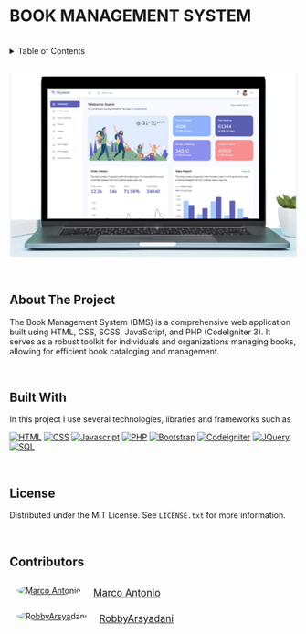 # BOOK MANAGEMENT SYSTEM


<a name="readme-top"></a>

<!-- PROJECT LOGO -->
<br />

<!-- TABLE OF CONTENTS -->
<details>
	<summary>Table of Contents</summary>
	<ol>
		<li><a href="#about-the-project">About The Project</a></li>
		<li><a href="#built-with">Built With</a></li>
		<li><a href="#license">License</a></li>
		<li><a href="#contributors">Contributors</a></li>
		<li><a href="#acknowledgments">Acknowledgments</a></li>
	</ol>
</details>

<br>

<!-- ABOUT THE PROJECT -->

[![Product Name Screen Shot][product-screenshot]](./assets/img/Preview.png)

<br>

## About The Project

The Book Management System (BMS) is a comprehensive web application built using HTML, CSS, SCSS, JavaScript, and PHP
(CodeIgniter 3). It serves as a robust toolkit for individuals and organizations managing books, allowing for efficient
book cataloging and management.

<br>

## Built With

In this project I use several technologies, libraries and frameworks such as

[![HTML][HTML.com]][HTML-url]
[![CSS][CSS.com]][CSS-url]
[![Javascript][Javascript.com]][Javascript-url]
[![PHP][PHP.com]][PHP-url]
[![Bootstrap][Bootstrap.com]][Bootstrap-url]
[![Codeigniter][Codeigniter.com]][Codeigniter-url]
[![JQuery][JQuery.com]][JQuery-url]
[![SQL][SQL.com]][SQL-url]

<br>

## License

Distributed under the MIT License. See `LICENSE.txt` for more information.

<br>

## Contributors


<div style="display: flex; flex-wrap: wrap;">
	<div style="margin: 10px;">
		<a href="https://github.com/M4rc000">
			<img src="https://github.com/M4rc000.png" width="40" height="40" alt="Marco Antonio"
				style="border-radius: 50%; border: 2px solid white">
		</a>
		<br>
	</div>
	<div style="margin: 10px; padding-top: .3em; font-size: 17px">
		<a href="https://github.com/M4rc000">Marco Antonio</a>
		<br>
	</div>
</div>

<div style="display: flex; flex-wrap: wrap;">
	<div style="margin: 10px;">
		<a href="https://github.com/RobbyArsyadani">
			<img src="https://github.com/RobbyArsyadani.png" width="40" height="40" alt="RobbyArsyadani"
				style="border-radius: 50%; border: 2px solid white">
		</a>
		<br>
	</div>
	<div style="margin: 10px; padding-top: .3em; font-size: 17px">
		<a href="https://github.com/RobbyArsyadani">RobbyArsyadani</a>
		<br>
	</div>
</div>


<br>

<!-- MARKDOWN LINKS & IMAGES -->

[linkedin-url]: https://www.linkedin.com/in/marco-antonio-6168121b0/
[product-screenshot]: preview.jpg
[HTML.com]: https://img.shields.io/badge/HTML5-E34F26?style=for-the-badge&logo=html5&logoColor=white
[HTML-url]: https://developer.mozilla.org/en-US/docs/Web/HTML/
[CSS.com]: https://img.shields.io/badge/CSS3-1572B6?style=for-the-badge&logo=css3&logoColor=white
[CSS-url]: https://developer.mozilla.org/en-US/docs/Web/CSS
[Javascript.com]: https://img.shields.io/badge/JavaScript-F7DF1E?style=for-the-badge&logo=javascript&logoColor=black
[Javascript-url]: https://developer.mozilla.org/en-US/docs/Web/JavaScript
[PHP.com]: https://img.shields.io/badge/PHP-777BB4?style=for-the-badge&logo=php&logoColor=white
[PHP-url]: https://www.php.net/
[Bootstrap.com]: https://img.shields.io/badge/Bootstrap-563D7C?style=for-the-badge&logo=bootstrap&logoColor=white
[Bootstrap-url]: https://getbootstrap.com
[JQuery.com]: https://img.shields.io/badge/jQuery-0769AD?style=for-the-badge&logo=jquery&logoColor=white
[JQuery-url]: https://jquery.com
[Codeigniter.com]:
https://img.shields.io/badge/CodeIgniter-%23EF4223.svg?style=for-the-badge&logo=codeIgniter&logoColor=white
[Codeigniter-url]: https://www.codeigniter.com/
[SQL.com]: https://img.shields.io/badge/MySQL-005C84?style=for-the-badge&logo=mysql&logoColor=white
[SQL-url]: http://localhost/phpmyadmin/

